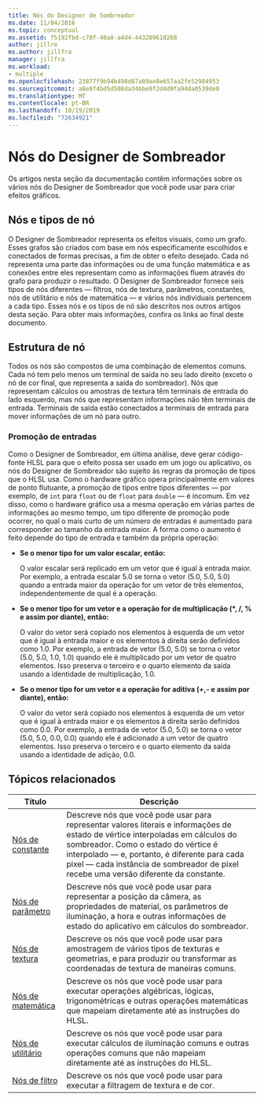 ```yaml
---
title: Nós do Designer de Sombreador
ms.date: 11/04/2016
ms.topic: conceptual
ms.assetid: f5192fbd-c78f-40a8-a4d4-443209610268
author: jillre
ms.author: jillfra
manager: jillfra
ms.workload:
- multiple
ms.openlocfilehash: 23877f9b94b498d87a89ae8e657aa2fe52984953
ms.sourcegitcommit: a8e8f4bd5d508da34bbe9f2d4d9fa94da0539de0
ms.translationtype: MT
ms.contentlocale: pt-BR
ms.lasthandoff: 10/19/2019
ms.locfileid: "72634921"
---
```

# <a name="shader-designer-nodes"></a>Nós do Designer de Sombreador
Os artigos nesta seção da documentação contêm informações sobre os vários nós do Designer de Sombreador que você pode usar para criar efeitos gráficos.

## <a name="nodes-and-node-types"></a>Nós e tipos de nó
O Designer de Sombreador representa os efeitos visuais, como um grafo. Esses grafos são criados com base em nós especificamente escolhidos e conectados de formas precisas, a fim de obter o efeito desejado. Cada nó representa uma parte das informações ou de uma função matemática e as conexões entre eles representam como as informações fluem através do grafo para produzir o resultado. O Designer de Sombreador fornece seis tipos de nós diferentes — filtros, nós de textura, parâmetros, constantes, nós de utilitário e nós de matemática — e vários nós individuais pertencem a cada tipo. Esses nós e os tipos de nó são descritos nos outros artigos desta seção. Para obter mais informações, confira os links ao final deste documento.

## <a name="node-structure"></a>Estrutura de nó
Todos os nós são compostos de uma combinação de elementos comuns. Cada nó tem pelo menos um terminal de saída no seu lado direito (exceto o nó de cor final, que representa a saída do sombreador). Nós que representam cálculos ou amostras de textura têm terminais de entrada do lado esquerdo, mas nós que representam informações não têm terminais de entrada. Terminais de saída estão conectados a terminais de entrada para mover informações de um nó para outro.

### <a name="promotion-of-inputs"></a>Promoção de entradas
Como o Designer de Sombreador, em última análise, deve gerar código-fonte HLSL para que o efeito possa ser usado em um jogo ou aplicativo, os nós do Designer de Sombreador são sujeito às regras da promoção de tipos que o HLSL usa. Como o hardware gráfico opera principalmente em valores de ponto flutuante, a promoção de tipos entre tipos diferentes — por exemplo, de `int` para `float` ou de `float` para `double` — é incomum. Em vez disso, como o hardware gráfico usa a mesma operação em várias partes de informações ao mesmo tempo, um tipo diferente de promoção pode ocorrer, no qual o mais curto de um número de entradas é aumentado para corresponder ao tamanho da entrada maior. A forma como o aumento é feito depende do tipo de entrada e também da própria operação:

- **Se o menor tipo for um valor escalar, então:**

     O valor escalar será replicado em um vetor que é igual à entrada maior. Por exemplo, a entrada escalar 5.0 se torna o vetor (5.0, 5.0, 5.0) quando a entrada maior da operação for um vetor de três elementos, independentemente de qual é a operação.

- **Se o menor tipo for um vetor e a operação for de multiplicação (\*, /, % e assim por diante), então:**

     O valor do vetor será copiado nos elementos à esquerda de um vetor que é igual à entrada maior e os elementos à direita serão definidos como 1.0. Por exemplo, a entrada de vetor (5.0, 5.0) se torna o vetor (5.0, 5.0, 1.0, 1.0) quando ele é multiplicado por um vetor de quatro elementos. Isso preserva o terceiro e o quarto elemento da saída usando a identidade de multiplicação, 1.0.

- **Se o menor tipo for um vetor e a operação for aditiva (+,- e assim por diante), então:**

     O valor do vetor será copiado nos elementos à esquerda de um vetor que é igual à entrada maior e os elementos à direita serão definidos como 0.0. Por exemplo, a entrada de vetor (5.0, 5.0) se torna o vetor (5.0, 5.0, 0.0, 0.0) quando ele é adicionado a um vetor de quatro elementos. Isso preserva o terceiro e o quarto elemento da saída usando a identidade de adição, 0.0.

## <a name="related-topics"></a>Tópicos relacionados

|Título|Descrição|
|-----------|-----------------|
|[Nós de constante](../designers/constant-nodes.md)|Descreve nós que você pode usar para representar valores literais e informações de estado de vértice interpoladas em cálculos do sombreador. Como o estado do vértice é interpolado — e, portanto, é diferente para cada pixel — cada instância de sombreador de pixel recebe uma versão diferente da constante.|
|[Nós de parâmetro](../designers/parameter-nodes.md)|Descreve nós que você pode usar para representar a posição da câmera, as propriedades de material, os parâmetros de iluminação, a hora e outras informações de estado do aplicativo em cálculos do sombreador.|
|[Nós de textura](../designers/texture-nodes.md)|Descreve os nós que você pode usar para amostragem de vários tipos de texturas e geometrias, e para produzir ou transformar as coordenadas de textura de maneiras comuns.|
|[Nós de matemática](../designers/math-nodes.md)|Descreve os nós que você pode usar para executar operações algébricas, lógicas, trigonométricas e outras operações matemáticas que mapeiam diretamente até as instruções do HLSL.|
|[Nós de utilitário](../designers/utility-nodes.md)|Descreve os nós que você pode usar para executar cálculos de iluminação comuns e outras operações comuns que não mapeiam diretamente até as instruções do HLSL.|
|[Nós de filtro](../designers/filter-nodes.md)|Descreve os nós que você pode usar para executar a filtragem de textura e de cor.|
